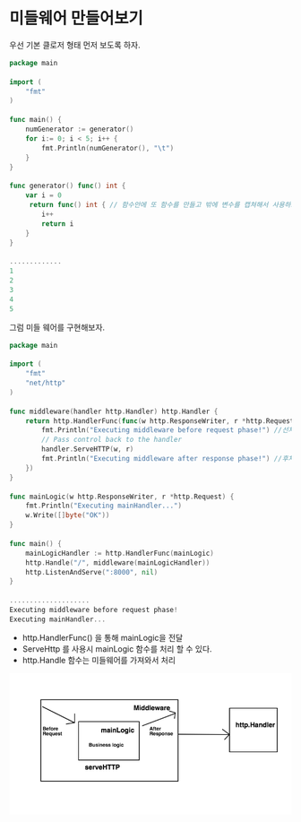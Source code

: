 # 미들웨어 만들어보기

우선 기본 클로저 형태 먼저 보도록 하자.

```go
package main

import (
    "fmt"
)

func main() {
    numGenerator := generator()
    for i:= 0; i < 5; i++ {
        fmt.Println(numGenerator(), "\t")
    }
}

func generator() func() int {
    var i = 0
     return func() int { // 함수안에 또 함수를 만들고 밖에 변수를 캡쳐해서 사용하고 있다.
        i++
        return i
    }
}

.............
1     
2     
3     
4     
5
```

그럼 미들 웨어를 구현해보자.

```go
package main

import (
    "fmt"
    "net/http"
)

func middleware(handler http.Handler) http.Handler {
    return http.HandlerFunc(func(w http.ResponseWriter, r *http.Request) {
        fmt.Println("Executing middleware before request phase!") //선처리
        // Pass control back to the handler
        handler.ServeHTTP(w, r)
        fmt.Println("Executing middleware after response phase!") //후처리
    })
}

func mainLogic(w http.ResponseWriter, r *http.Request) {
    fmt.Println("Executing mainHandler...")
    w.Write([]byte("OK"))
}

func main() {
    mainLogicHandler := http.HandlerFunc(mainLogic)
    http.Handle("/", middleware(mainLogicHandler))
    http.ListenAndServe(":8000", nil)
}

....................
Executing middleware before request phase!
Executing mainHandler...
```

* http.HandlerFunc\(\) 을 통해 mainLogic을 전달
* ServeHttp 를 사용시 mainLogic 함수를 처리 할 수 있다. 
* http.Handle 함수는 미들웨어를 가져와서 처리

![](/assets/golang_middleware.jpg)



